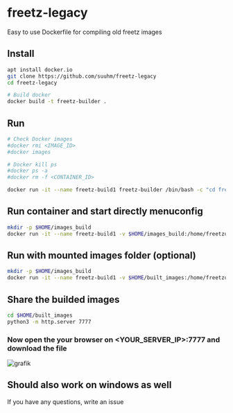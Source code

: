 # freetz-legacy
Easy to use Dockerfile for compiling old freetz images

## Install

```bash
apt install docker.io
git clone https://github.com/suuhm/freetz-legacy
cd freetz-legacy

# Build docker 
docker build -t freetz-builder .

```

## Run
```bash
# Check Docker images
#docker rmi <IMAGE_ID>
#docker images

# Docker kill ps
#docker ps -a
#docker rm -f <CONTAINER_ID>

docker run -it --name freetz-build1 freetz-builder /bin/bash -c "cd freetz && exec /bin/bash"
```

## Run container and start directly menuconfig
```bash
mkdir -p $HOME/images_build
docker run -it --name freetz-build1 -v $HOME/images_build:/home/freetzuser/built_images freetz-builder /bin/bash -c "cd freetz ; make menuconfig && exec /bin/bash"
```

## Run with mounted images folder (optional)
```bash
mkdir -p $HOME/images_build
docker run -it --name freetz-build1 -v $HOME/built_images:/home/freetzuser/built_images freetz-builder /bin/bash -c "cd freetz && exec /bin/bash"
```

## Share the builded images
```bash
cd $HOME/built_images
python3 -m http.server 7777
```

### Now open the your browser on <YOUR_SERVER_IP>:7777 and download the file
![grafik](https://github.com/user-attachments/assets/f02b6f03-a156-43dd-b9e0-af1784b76d5c)


## Should also work on windows as well
If you have any questions, write an issue
